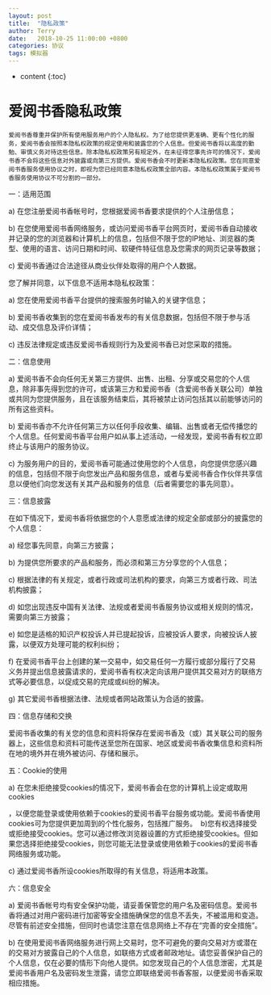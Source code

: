 ```yaml
---
layout: post
title:  "隐私政策"
author: Terry
date:   2018-10-25 11:00:00 +0800
categories: 协议
tags: 模拟器
---
```

 
* content
{:toc}

# 爱阅书香隐私政策

    爱阅书香尊重并保护所有使用服务用户的个人隐私权。为了给您提供更准确、更有个性化的服务，爱阅书香会按照本隐私权政策的规定使用和披露您的个人信息。但爱阅书香将以高度的勤勉、审慎义务对待这些信息。除本隐私权政策另有规定外，在未征得您事先许可的情况下，爱阅书香不会将这些信息对外披露或向第三方提供。爱阅书香会不时更新本隐私权政策。您在同意爱阅书香服务使用协议之时，即视为您已经同意本隐私权政策全部内容。本隐私权政策属于爱阅书香服务使用协议不可分割的一部分。








一：适用范围

a) 在您注册爱阅书香帐号时，您根据爱阅书香要求提供的个人注册信息；

b) 在您使用爱阅书香网络服务，或访问爱阅书香平台网页时，爱阅书香自动接收并记录的您的浏览器和计算机上的信息，包括但不限于您的IP地址、浏览器的类型、使用的语言、访问日期和时间、软硬件特征信息及您需求的网页记录等数据；

c) 爱阅书香通过合法途径从商业伙伴处取得的用户个人数据。

您了解并同意，以下信息不适用本隐私权政策：

a) 您在使用爱阅书香平台提供的搜索服务时输入的关键字信息；

b) 爱阅书香收集到的您在爱阅书香发布的有关信息数据，包括但不限于参与活动、成交信息及评价详情；

c) 违反法律规定或违反爱阅书香规则行为及爱阅书香已对您采取的措施。

二：信息使用

a) 爱阅书香不会向任何无关第三方提供、出售、出租、分享或交易您的个人信息，除非事先得到您的许可，或该第三方和爱阅书香（含爱阅书香关联公司）单独或共同为您提供服务，且在该服务结束后，其将被禁止访问包括其以前能够访问的所有这些资料。

b) 爱阅书香亦不允许任何第三方以任何手段收集、编辑、出售或者无偿传播您的个人信息。任何爱阅书香平台用户如从事上述活动，一经发现，爱阅书香有权立即终止与该用户的服务协议。

c) 为服务用户的目的，爱阅书香可能通过使用您的个人信息，向您提供您感兴趣的信息，包括但不限于向您发出产品和服务信息，或者与爱阅书香合作伙伴共享信息以便他们向您发送有关其产品和服务的信息（后者需要您的事先同意）。

三：信息披露

在如下情况下，爱阅书香将依据您的个人意愿或法律的规定全部或部分的披露您的个人信息：

a) 经您事先同意，向第三方披露；

b) 为提供您所要求的产品和服务，而必须和第三方分享您的个人信息；

c) 根据法律的有关规定，或者行政或司法机构的要求，向第三方或者行政、司法机构披露；

d) 如您出现违反中国有关法律、法规或者爱阅书香服务协议或相关规则的情况，需要向第三方披露；

e) 如您是适格的知识产权投诉人并已提起投诉，应被投诉人要求，向被投诉人披露，以便双方处理可能的权利纠纷；

f) 在爱阅书香平台上创建的某一交易中，如交易任何一方履行或部分履行了交易义务并提出信息披露请求的，爱阅书香有权决定向该用户提供其交易对方的联络方式等必要信息，以促成交易的完成或纠纷的解决。

g) 其它爱阅书香根据法律、法规或者网站政策认为合适的披露。

四：信息存储和交换

爱阅书香收集的有关您的信息和资料将保存在爱阅书香及（或）其关联公司的服务器上，这些信息和资料可能传送至您所在国家、地区或爱阅书香收集信息和资料所在地的境外并在境外被访问、存储和展示。

五：Cookie的使用

a) 在您未拒绝接受cookies的情况下，爱阅书香会在您的计算机上设定或取用cookies

，以便您能登录或使用依赖于cookies的爱阅书香平台服务或功能。爱阅书香使用cookies可为您提供更加周到的个性化服务，包括推广服务。  b)您有权选择接受或拒绝接受cookies。您可以通过修改浏览器设置的方式拒绝接受cookies。但如果您选择拒绝接受cookies，则您可能无法登录或使用依赖于cookies的爱阅书香网络服务或功能。

c) 通过爱阅书香所设cookies所取得的有关信息，将适用本政策。

六：信息安全

a) 爱阅书香帐号均有安全保护功能，请妥善保管您的用户名及密码信息。爱阅书香将通过对用户密码进行加密等安全措施确保您的信息不丢失，不被滥用和变造。尽管有前述安全措施，但同时也请您注意在信息网络上不存在“完善的安全措施”。

b) 在使用爱阅书香网络服务进行网上交易时，您不可避免的要向交易对方或潜在的交易对方披露自己的个人信息，如联络方式或者邮政地址。请您妥善保护自己的个人信息，仅在必要的情形下向他人提供。如您发现自己的个人信息泄密，尤其是爱阅书香用户名及密码发生泄露，请您立即联络爱阅书香客服，以便爱阅书香采取相应措施。
